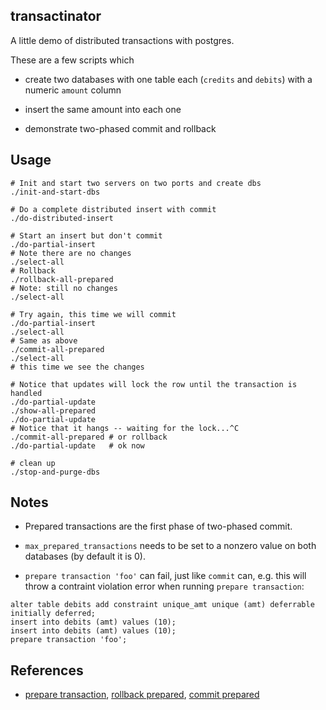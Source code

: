 transactinator
---------------

A little demo of distributed transactions with postgres.

These are a few scripts which

* create two databases with one table each (`credits` and `debits`) with a numeric `amount` column

* insert the same amount into each one

* demonstrate two-phased commit and rollback

## Usage

```
# Init and start two servers on two ports and create dbs
./init-and-start-dbs

# Do a complete distributed insert with commit
./do-distributed-insert

# Start an insert but don't commit
./do-partial-insert
# Note there are no changes
./select-all
# Rollback
./rollback-all-prepared
# Note: still no changes
./select-all

# Try again, this time we will commit
./do-partial-insert
./select-all
# Same as above
./commit-all-prepared
./select-all
# this time we see the changes

# Notice that updates will lock the row until the transaction is handled
./do-partial-update
./show-all-prepared
./do-partial-update
# Notice that it hangs -- waiting for the lock...^C
./commit-all-prepared # or rollback
./do-partial-update   # ok now

# clean up
./stop-and-purge-dbs
```

## Notes

* Prepared transactions are the first phase of two-phased commit.

* `max_prepared_transactions` needs to be set to a nonzero value on both databases (by default it is 0).

* `prepare transaction 'foo'` can fail, just like `commit` can, e.g. this
will throw a contraint violation error when running `prepare transaction`:

```
alter table debits add constraint unique_amt unique (amt) deferrable initially deferred;
insert into debits (amt) values (10);
insert into debits (amt) values (10);
prepare transaction 'foo';
```

## References

* [prepare transaction](https://www.postgresql.org/docs/11/sql-prepare-transaction.html),
[rollback prepared](https://www.postgresql.org/docs/11/sql-rollback-prepared.html), [commit prepared](https://www.postgresql.org/docs/11/sql-commit-prepared.html)

